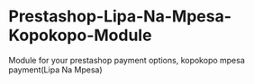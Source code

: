 # Prestashop-Lipa-Na-Mpesa-Kopokopo-Module
 Module for your prestashop payment options, kopokopo mpesa payment(Lipa Na Mpesa)
